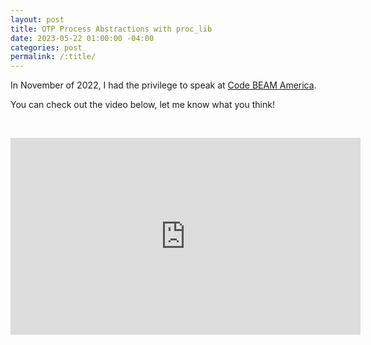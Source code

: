 ```yaml
---
layout: post
title: OTP Process Abstractions with proc_lib
date: 2023-05-22 01:00:00 -04:00
categories: post
permalink: /:title/
---
```


In November of 2022, I had the privilege to speak at [Code BEAM America](https://codebeamamerica.com/).

You can check out the video below, let me know what you think!

&nbsp;

<div class="flex justify-center">
  <iframe width="560" height="315" src="https://www.youtube-nocookie.com/embed/Ug-SEozyG1A" title="YouTube video player" frameborder="0" allow="accelerometer; autoplay; clipboard-write; encrypted-media; gyroscope; picture-in-picture; web-share" allowfullscreen></iframe>
</div>
